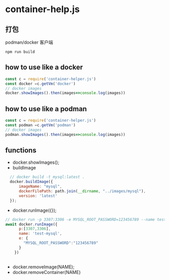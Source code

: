 # container-help.js
## 打包
podman/docker 客户端
```
npm run build
```

## how to use like a docker
```javascript
const c = require('container-helper.js')
const docker =c.getVm('docker')
// docker images
docker.showImages().then(images=>console.log(images))
```

## how to use like a podman
```javascript
const c = require('container-helper.js')
const podman =c.getVm('podman')
// docker images
podman.showImages().then(images=>console.log(images))
```

## functions
+ docker.showImages();
+ buildImage 
```js
  // docker build -t mysql:latest .  
  docker.buildImage({   
      imageName: "mysql",
      dockerFilePath: path.join(__dirname, "../images/mysql"),
      version: 'latest' 
  });
```
+ docker.runImage({});
```js
// docker run -p 3307:3306 -e MYSQL_ROOT_PASSWORD=123456789 --name test-mysql
await docker.runImage({
      p:[3307,3306],
      name: 'test-mysql',
      e: {
        "MYSQL_ROOT_PASSWORD":"123456789"
      }
    })
  
```
+ docker.removeImage(NAME);
+ docker.removeContainer(NAME)

